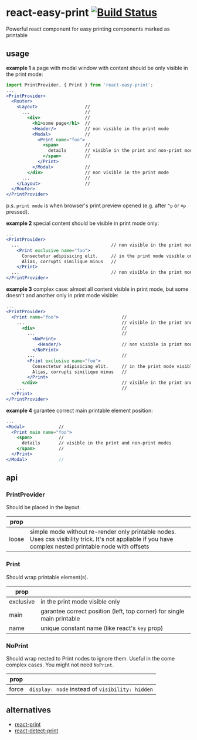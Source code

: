 # react-easy-print [![Build Status](https://travis-ci.org/a-x-/react-easy-print.svg?branch=master)](https://travis-ci.org/a-x-/react-easy-print)

Powerful react component for easy printing components marked as printable

## usage

**example 1** a page with modal window with content should be only visible in the print mode:

```jsx
import PrintProvider, { Print } from 'react-easy-print';
...
<PrintProvider>
  <Router>
    <Layout>                  //
      ...                     //
        <div>                 //
          <h1>some page</h1>  //
          <Header/>           // non visible in the print mode
          <Modal>             //
            <Print name="foo">
              <span>          //
                details       // visible in the print and non-print modes
              </span>         //
            </Print>
          </Modal>            //
        </div>                // non visible in the print mode
      ...                     //
    </Layout>                 //
  </Router>
</PrintProvider>
```

p.s. `print mode` is when browser's print preview opened (e.g. after `^p` or `⌘p` pressed).

**example 2** special content should be visible in print mode only:
```jsx
...
<PrintProvider>
  ...                                   // non visible in the print mode
    <Print exclusive name="foo">
      Consectetur adipisicing elit.     // in the print mode visible only
      Alias, corrupti similique minus   //
    </Print>
  ...                                   // non visible in the print mode
</PrintProvider>
```

**example 3** complex case: almost all content visible in print mode, but some doesn't and another only in print mode visible:
```jsx
...
<PrintProvider>
  <Print name="foo">                        //
    ...                                     // visible in the print and non-print modes
      <div>                                 //
        ...                                 //
          <NoPrint>
            <Header/>                       // non visible in print mode
          </NoPrint>
        ...                                 //
        <Print exclusive name="foo">
          Consectetur adipisicing elit.     // in the print mode visible only
          Alias, corrupti similique minus   //
        </Print>
      </div>                                // visible in the print and non-print modes
    ...                                     //
  </Print>
</PrintProvider>
```

**example 4** garantee correct main printable element position:
```jsx
...
<Modal>             //
  <Print main name="foo">
    <span>          //
      details       // visible in the print and non-print modes
    </span>         //
  </Print>
</Modal>            //
```

## api
### PrintProvider
Should be placed in the layout.

| prop |   |
| --- | --- |
| loose | simple mode without re-render only printable nodes. Uses css visibility trick. It's not appliable if you have complex nested printable node with offsets |

### Print
Should wrap printable element(s).

| prop |   |
| --- | --- |
| exclusive | in the print mode visible only |
| main | garantee correct position (left, top corner) for single main printable |
| name | unique constant name (like react's `key` prop) |

### NoPrint
Should wrap nested to Print nodes to ignore them.
Useful in the come complex cases. You might not need `NoPrint`.

| prop |   |
| --- | --- |
| force | `display: node` instead of `visibility: hidden` |

## alternatives
* [react-print](https://github.com/captray/react-print)
* [react-detect-print](https://github.com/tacomanator/react-detect-print)
